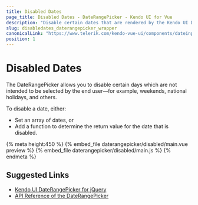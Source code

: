 ```yaml
---
title: Disabled Dates
page_title: Disabled Dates - DateRangePicker - Kendo UI for Vue
description: "Disable certain dates that are rendered by the Kendo UI DateRangePicker wrapper for Vue."
slug: disabledates_daterangepicker_wrapper
canonicalLink: "https://www.telerik.com/kendo-vue-ui/components/dateinputs/daterangepicker/date-ranges/"
position: 1
---
```


<div><WrapperBanner link="/kendo-vue-ui/components/dateinputs/daterangepicker/date-ranges"></WrapperBanner></div>

# Disabled Dates

The DateRangePicker allows you to disable certain days which are not intended to be selected by the end user&mdash;for example, weekends, national holidays, and others.

To disable a date, either:

* Set an array of dates, or
* Add a function to determine the return value for the date that is disabled.

{% meta height:450 %}
{% embed_file daterangepicker/disabled/main.vue preview %}
{% embed_file daterangepicker/disabled/main.js %}
{% endmeta %}

## Suggested Links

* [Kendo UI DateRangePicker for jQuery](https://docs.telerik.com/kendo-ui/controls/editors/daterangepicker/overview)
* [API Reference of the DateRangePicker](https://docs.telerik.com/kendo-ui/api/javascript/ui/daterangepicker)
